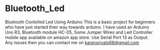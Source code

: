 # Bluetooth_Led
Bluetooth Contolled Led Using Arduino
This is a basic project for beginners who have just started their way towards arduino.
I have used an Arduino Uno R3, Bluetooth module HC-05, Some Jumper Wires and Led Controller mobile app available on amazon app store.
Use Serial Port 13 as Output.
Any issues then you can contact me on karansrivats68@gmail.com
